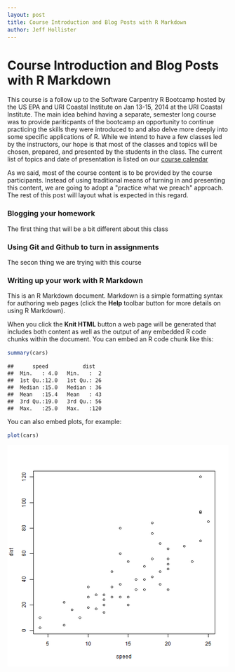 ```yaml
---
layout: post
title: Course Introduction and Blog Posts with R Markdown
author: Jeff Hollister
---
```


Course Introduction and Blog Posts with R Markdown
========================================================

This course is a follow up to the Software Carpentry R Bootcamp hosted by the US EPA and URI Coastal Institute on Jan 13-15, 2014 at the URI Coastal Institute.  The main idea behind having a separate, semester long course was to provide pariticpants of the bootcamp an opportunity to continue practicing the skills they were introduced to and also delve more deeply into some specific applications of R.  While we intend to have a few classes led by the instructors, our hope is that most of the classes and topics will be chosen, prepared, and presented by the students in the class.  The current list of topics and date of presentation is listed on our [course calendar](http://scicomp2014.edc.uri.edu/calendar.html) 

As we said, most of the course content is to be provided by the course participants. Instead of using traditional means of turning in and presenting this content, we are going to adopt a "practice what we preach" approach.  The rest of this post will layout what is expected in this regard.

### Blogging your homework

The first thing that will be a bit different about this class

### Using Git and Github to turn in assignments

The secon thing we are trying with this course 

### Writing up your work with R Markdown

This is an R Markdown document. Markdown is a simple formatting syntax for authoring web pages (click the **Help** toolbar button for more details on using R Markdown).

When you click the **Knit HTML** button a web page will be generated that includes both content as well as the output of any embedded R code chunks within the document. You can embed an R code chunk like this:



```r
summary(cars)
```

```
##      speed           dist    
##  Min.   : 4.0   Min.   :  2  
##  1st Qu.:12.0   1st Qu.: 26  
##  Median :15.0   Median : 36  
##  Mean   :15.4   Mean   : 43  
##  3rd Qu.:19.0   3rd Qu.: 56  
##  Max.   :25.0   Max.   :120
```


You can also embed plots, for example:



```r
plot(cars)
```

![plot of chunk unnamed-chunk-2](figure/unnamed-chunk-2.png) 





